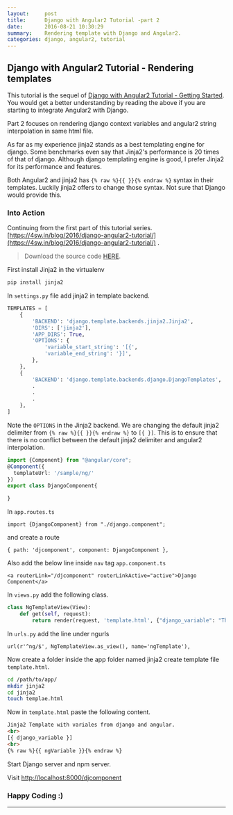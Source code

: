```yaml
---
layout:     post
title:      Django with Angular2 Tutorial -part 2
date:       2016-08-21 10:30:29
summary:    Rendering template with Django and Angular2.
categories: django, angular2, tutorial
---
```


## Django with Angular2 Tutorial - Rendering templates

This tutorial is the sequel of [Django with Angular2 Tutorial - Getting Started](https://4sw.in/blog/2016/django-angular2-tutorial/). You would get a better understanding by reading the above if you are starting to integrate Angular2 with Django.

Part 2 focuses on rendering django context variables and angular2 string interpolation in same html file. 

As far as my experience jinja2 stands as a best templating engine for django. Some benchmarks even say that Jinja2's performance is 20 times of that of django. Although django templating engine is good, I prefer Jinja2 for its performance and features.

Both Angular2 and jinja2 has `{% raw %}{{ }}{% endraw %}` syntax in their templates. Luckily jinja2 offers to change those syntax. Not sure that Django would provide this.

### Into Action

Continuing from the first part of this tutorial series. [https://4sw.in/blog/2016/django-angular2-tutorial/](https://4sw.in/blog/2016/django-angular2-tutorial/) .

> Download the source code [HERE](https://github.com/aswinkp/django-ng2-starter).

First install Jinja2 in  the virtualenv

```bash
pip install jinja2
```

In `settings.py` file add jinja2 in template backend.  

```python
TEMPLATES = [
    {
        'BACKEND': 'django.template.backends.jinja2.Jinja2',
        'DIRS': ['jinja2'],
        'APP_DIRS': True,
        'OPTIONS': {
            'variable_start_string': '[{',
            'variable_end_string': '}]',
        },
    },
    {
        'BACKEND': 'django.template.backends.django.DjangoTemplates',
        .
        .
        .
    },
]
```

Note the `OPTIONS` in the Jinja2 backend. We are changing the default jinja2 delimiter from `{% raw %}{{ }}{% endraw %}` to `[{ }]`. This is to ensure that there is no conflict between the default jinja2 delimiter and angular2 interpolation.

```typescript
import {Component} from "@angular/core";
@Component({
  templateUrl: '/sample/ng/'
})
export class DjangoComponent{

}

```
In `app.routes.ts`

`import {DjangoComponent} from "./django.component";`

and create a route

`{ path: 'djcomponent', component: DjangoComponent },`

Also add the below line inside `nav` tag `app.component.ts` 

`<a routerLink="/djcomponent" routerLinkActive="active">Django Component</a>`


In `views.py` add the following class.
 
```python
class NgTemplateView(View):
	def get(self, request):
		return render(request, 'template.html', {"django_variable": "This is django context variable"})
```

In `urls.py` add the line under ngurls

`url(r'^ng/$', NgTemplateView.as_view(), name='ngTemplate'),`

Now create a folder inside the app folder named jinja2 create template file `template.html`.

```bash
cd /path/to/app/
mkdir jinja2
cd jinja2
touch templae.html

```

Now in `template.html` paste the following content.

```html
Jinja2 Template with variales from django and angular.
<br>
[{ django_variable }]
<br>
{% raw %}{{ ngVariable }}{% endraw %}
```

Start Django server and npm server.

Visit [http://localhost:8000/djcomponent](http://localhost:8000/djcomponent)


### Happy Coding :)


___



